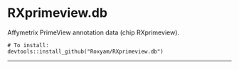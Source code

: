 # RXprimeview.db  

Affymetrix PrimeView annotation data (chip RXprimeview).


```{r}
# To install:
devtools::install_github("Roxyam/RXprimeview.db")
```   

***   

